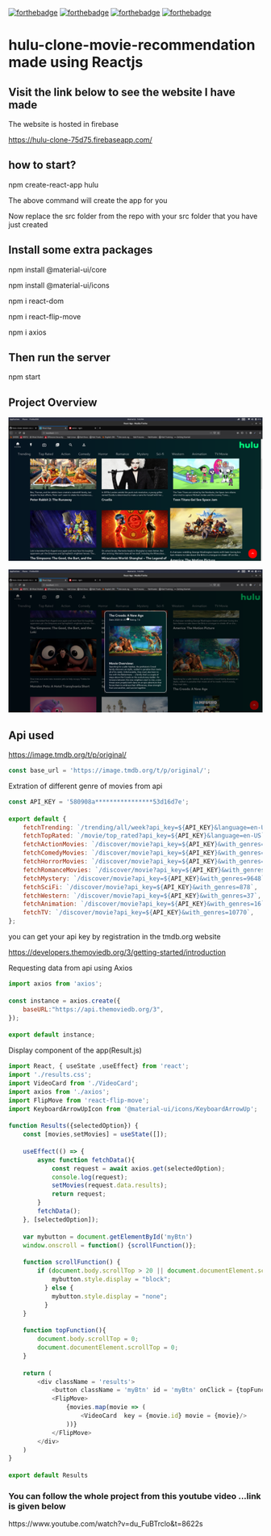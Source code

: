 [![forthebadge](https://forthebadge.com/images/badges/built-with-love.svg)](https://forthebadge.com)
[![forthebadge](https://forthebadge.com/images/badges/made-with-javascript.svg)](https://forthebadge.com)
[![forthebadge](https://forthebadge.com/images/badges/uses-html.svg)](https://forthebadge.com)
[![forthebadge](https://forthebadge.com/images/badges/uses-css.svg)](https://forthebadge.com)


# hulu-clone-movie-recommendation made using Reactjs

<h2>Visit the link below to see the website I have made</h2>
<p>The website is hosted in firebase</p>

https://hulu-clone-75d75.firebaseapp.com/

<h2>how to start?</h2>
npm create-react-app hulu
<p>The above command will create the app for you</p>
<p>Now replace the src folder from the repo with your src folder that you have just created</p>
<h2>Install some extra packages</h2>
<p>npm install @material-ui/core</p>
<p>npm install @material-ui/icons</p>
<p>npm i react-dom</p>
<p>npm i react-flip-move</p>
<p>npm i axios</p>
<h2>Then run the server</h2>
<p>npm start </p>

<h2>Project Overview</h2>
  
  ![](1.png)
  
  ![](2.png)
  
<h2>Api used</h2>

https://image.tmdb.org/t/p/original/

```javascript
const base_url = 'https://image.tmdb.org/t/p/original/';
```
<p>Extration of different genre of movies from api</p>

```javascript
const API_KEY = '580908a****************53d16d7e';

export default {
    fetchTrending: `/trending/all/week?api_key=${API_KEY}&language=en-US`,
    fetchTopRated: `/movie/top_rated?api_key=${API_KEY}&language=en-US`,
    fetchActionMovies: `/discover/movie?api_key=${API_KEY}&with_genres=28`,
    fetchComedyMovies: `/discover/movie?api_key=${API_KEY}&with_genres=35`,
    fetchHorrorMovies: `/discover/movie?api_key=${API_KEY}&with_genres=27`,
    fetchRomanceMovies: `/discover/movie?api_key=${API_KEY}&with_genres=10749`,
    fetchMystery: `/discover/movie?api_key=${API_KEY}&with_genres=9648`,
    fetchSciFi: `/discover/movie?api_key=${API_KEY}&with_genres=878`,
    fetchWestern: `/discover/movie?api_key=${API_KEY}&with_genres=37`,
    fetchAnimation: `/discover/movie?api_key=${API_KEY}&with_genres=16`,
    fetchTV: `/discover/movie?api_key=${API_KEY}&with_genres=10770`,
};

```
<p>you can get your api key by registration in the tmdb.org website</p>

https://developers.themoviedb.org/3/getting-started/introduction

<p>Requesting data from api using Axios</p>

```javascript
import axios from 'axios';

const instance = axios.create({
    baseURL:"https://api.themoviedb.org/3",
});

export default instance;
```

<p>Display component of the app(Result.js)</p>

```javascript
import React, { useState ,useEffect} from 'react';
import './results.css';
import VideoCard from './VideoCard';
import axios from './axios';
import FlipMove from 'react-flip-move';
import KeyboardArrowUpIcon from '@material-ui/icons/KeyboardArrowUp';

function Results({selectedOption}) {
    const [movies,setMovies] = useState([]);
    
    useEffect(() => {
        async function fetchData(){
            const request = await axios.get(selectedOption);
            console.log(request);
            setMovies(request.data.results);
            return request;
        }
        fetchData();
    }, [selectedOption]);

    var mybutton = document.getElementById('myBtn')
    window.onscroll = function() {scrollFunction()};
    
    function scrollFunction() {
        if (document.body.scrollTop > 20 || document.documentElement.scrollTop > 20) {
            mybutton.style.display = "block";
          } else {
            mybutton.style.display = "none";
          }
    }

    function topFunction(){
        document.body.scrollTop = 0;
        document.documentElement.scrollTop = 0;
    }
    
    return (
        <div className = 'results'>
            <button className = 'myBtn' id = 'myBtn' onClick = {topFunction}><KeyboardArrowUpIcon fontSize = 'large'/></button>
            <FlipMove>
                {movies.map(movie => (
                    <VideoCard  key = {movie.id} movie = {movie}/>
                ))}
            </FlipMove>
        </div>
    )
}

export default Results

```

<h3>You can follow the whole project from this youtube video ...link is given below</h3>
https://www.youtube.com/watch?v=du_FuBTrclo&t=8622s
